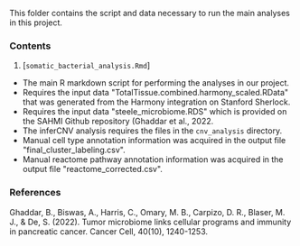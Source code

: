 This folder contains the script and data necessary to run the main analyses in this project. <br>

### Contents

1. [`somatic_bacterial_analysis.Rmd`]
- The main R markdown script for performing the analyses in our project.
- Requires the input data "TotalTissue.combined.harmony_scaled.RData" that was generated from the Harmony integration on Stanford Sherlock.
- Requires the input data "steele_microbiome.RDS" which is provided on the SAHMI Github repository (Ghaddar et al., 2022.
- The inferCNV analysis requires the files in the `cnv_analysis` directory.
- Manual cell type annotation information was acquired in the output file "final_cluster_labeling.csv".
- Manual reactome pathway annotation information was acquired in the output file "reactome_corrected.csv".

### References

Ghaddar, B., Biswas, A., Harris, C., Omary, M. B., Carpizo, D. R., Blaser, M. J., & De, S. (2022). Tumor microbiome links cellular programs and immunity in pancreatic cancer. Cancer Cell, 40(10), 1240-1253.
